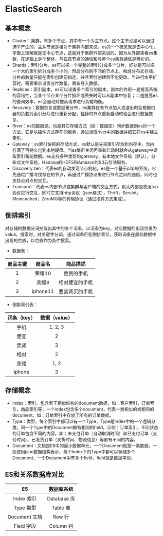 # ElasticSearch

## 基本概念

* Cluster：集群，有多个节点，其中有一个为主节点，这个主节点是可以通过选举产生的，主从节点是相对于集群内部来说。es的一个概念就是去中心化，字面上理解就是无中心节点，这是对于集群外部来说的，因为从外部来看es集群，在逻辑上是个整体，与任意节点的通信和与整个es集群通信是等价的。
* Shards：索引分片，es可以把一个完整的索引分成多个分片，好处是可以把一个大的索引拆分成多个小的，然后分布到不同的节点上，构成分布式存储。分片的数量只能在索引创建前指定，并且索引创建后不能更改。当进行水平扩容时，需要重新设置分片数量，重新导入数据。
* Replicas：索引副本，es可以设置多个索引的副本，副本的作用一是提高系统的容错性，当某个节点某个分片损坏或丢失时可以从副本中恢复；二是提高es的查询效率，es会自动对搜索请求进行负载均衡。 
* Recovery：数据恢复或数据重分布，es集群在有节点加入或退出时会根据机器的负载对索引分片进行重新分配，挂掉的节点重新启动时也会进行数据恢复。 
* River：es的数据源，也是其它存储方式（如：数据库）同步数据到es的一个方法。它是以插件方式存在的服务，通过读取river中的数据并把它在es中建立索引。
* Gateway：es索引快照的存储方式，es默认是先把索引存放到内存中，当内存满了再持久化到本地硬盘。当es集群关闭再重新启动时就会从gateway中读取索引备份数据。es支持多种类型的gateway，有本地文件系统（默认），分布式文件系统，Hadoop的HDFS和Amazon的S3云存储服务。
* Discovery.zen：代表es的自动发现节点机制，es是一个基于p2p的系统，它先通过广播寻找存在的节点，再通过广播协议来进行节点之间的通信，同时也支持点对点的交互。 
* Transport：代表es内部节点或集群与客户端的交互方式，默认内部是使用tcp协议进行交互，同时它支持http协议（json格式），Thrift，Servlet，Memcached，ZeroMQ等的传输协议（通过插件方式集成）。



## 倒排索引

对存储的数据分词抽取出其中的各个词条，以词条为key，对应数据的出现位置为value。搜索时，对关键字分词，通过词条匹配倒排索引，获取词条在原始数据中出现的位置，以位置作为条件搜索。

* 数据表：

| 商品主键 |  商品名  |    商品描述    |
| :------: | :------: | :------------: |
|    1     |  荣耀10  |   更贵的手机   |
|    2     |  荣耀8   | 相对便宜的手机 |
|    3     | iphone11 | 要卖肾买的手机 |

* 倒排索引表：

| 词条（key） | 数据（value） |
| :---------: | :-----------: |
|    手机     |    1, 2, 3    |
|    便宜     |       2       |
|    卖肾     |       3       |
|    相对     |       2       |
|    荣耀     |     1, 2      |
|   iphone    |       3       |



## 存储概念

* Index：索引，包含若干相似结构的document数据，如：客户索引，订单索引，商品索引等，一个index包含多个document，代表一类相似的或相同的document，如：订单索引中存放了所有的订单数据。
* Type：类型，每个索引中都可以有一个Type，Type是Index中的一个逻辑分类，同一个Type中的Document都有相同的field。示例：订单索引，不同状态的订单包含不同的内容，如：未支付订单（自动取消时间）和已支付订单（支付时间）、已发货订单（发货时间、物流信息）等都有不同的内容。
* Document：文档是ES中的最小数据单元，一个Document就是一条数据，一般使用json数据结构表示，每个Index下的Type中都可以存储多个Document，一个Document中有多个field，field就是数据字段。



## ES和关系数据库对比

|      ES       | 数据库系统  |
| :-----------: | :---------: |
|  Index 索引   | Database 库 |
|   Type 类型   |  Table 表   |
| Document 文档 |   Row 行    |
|  Field 字段   |  Column 列  |
